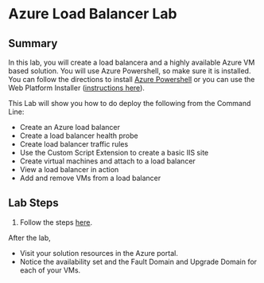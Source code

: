 # Azure Load Balancer Lab

## Summary

In this lab, you will create a load balancera and a highly available Azure VM based solution. You will use Azure Powershell, so make sure it is installed. You can follow the directions to install [Azure Powershell](https://docs.microsoft.com/en-us/powershell/azure/install-azurerm-ps?view=azurermps-4.0.0) or you can use the Web Platform Installer ([instructions here](https://docs.microsoft.com/en-us/powershell/azure/other-install?view=azurermps-4.0.0)).

This Lab will show you how to do deploy the following from the Command Line:

* Create an Azure load balancer
* Create a load balancer health probe
* Create load balancer traffic rules
* Use the Custom Script Extension to create a basic IIS site
* Create virtual machines and attach to a load balancer
* View a load balancer in action
* Add and remove VMs from a load balancer

## Lab Steps

1. Follow the steps [here](https://docs.microsoft.com/en-us/azure/virtual-machines/windows/tutorial-load-balancer).

After the lab, 

* Visit your solution resources in the Azure portal.
* Notice the availability set and the Fault Domain and Upgrade Domain for each of your VMs.